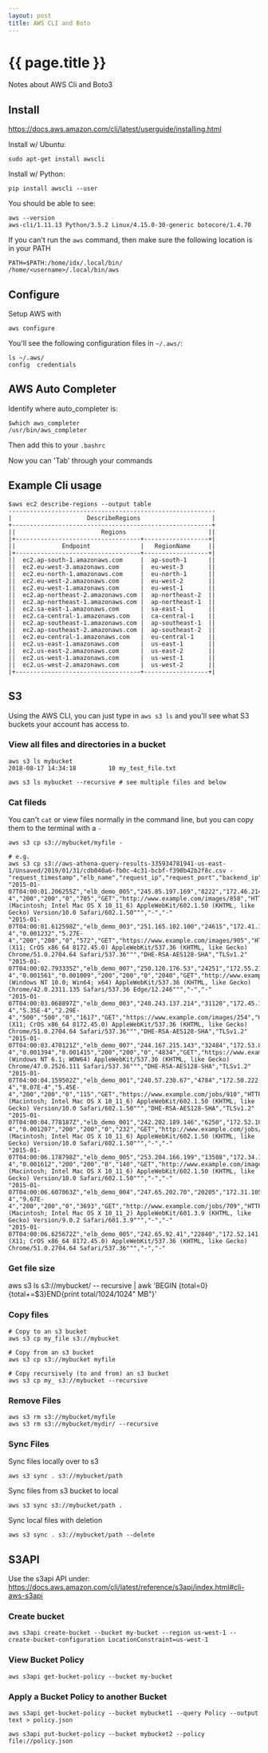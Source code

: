 ```yaml
---
layout: post
title: AWS CLI and Boto
---
```



# {{ page.title }}

Notes about AWS Cli and Boto3

## Install

https://docs.aws.amazon.com/cli/latest/userguide/installing.html

Install w/ Ubuntu:

    sudo apt-get install awscli

Install w/ Python:

    pip install awscli --user

You should be able to see:

    aws --version
    aws-cli/1.11.13 Python/3.5.2 Linux/4.15.0-30-generic botocore/1.4.70

If you can't run the `aws` command, then make sure the following location is in your PATH

    PATH=$PATH:/home/idx/.local/bin/
    /home/<username>/.local/bin/aws

## Configure

Setup AWS with

    aws configure

You'll see the following configuration files in `~/.aws/`:

    ls ~/.aws/
    config  credentials

## AWS Auto Completer

Identify where auto_completer is:

    $which aws_completer
    /usr/bin/aws_completer

Then add this to your `.bashrc`

Now you can 'Tab' through your commands

## Example Cli usage

    $aws ec2 describe-regions --output table
    ----------------------------------------------------------
    |                     DescribeRegions                    |
    +--------------------------------------------------------+
    ||                        Regions                       ||
    |+-----------------------------------+------------------+|
    ||             Endpoint              |   RegionName     ||
    |+-----------------------------------+------------------+|
    ||  ec2.ap-south-1.amazonaws.com     |  ap-south-1      ||
    ||  ec2.eu-west-3.amazonaws.com      |  eu-west-3       ||
    ||  ec2.eu-north-1.amazonaws.com     |  eu-north-1      ||
    ||  ec2.eu-west-2.amazonaws.com      |  eu-west-2       ||
    ||  ec2.eu-west-1.amazonaws.com      |  eu-west-1       ||
    ||  ec2.ap-northeast-2.amazonaws.com |  ap-northeast-2  ||
    ||  ec2.ap-northeast-1.amazonaws.com |  ap-northeast-1  ||
    ||  ec2.sa-east-1.amazonaws.com      |  sa-east-1       ||
    ||  ec2.ca-central-1.amazonaws.com   |  ca-central-1    ||
    ||  ec2.ap-southeast-1.amazonaws.com |  ap-southeast-1  ||
    ||  ec2.ap-southeast-2.amazonaws.com |  ap-southeast-2  ||
    ||  ec2.eu-central-1.amazonaws.com   |  eu-central-1    ||
    ||  ec2.us-east-1.amazonaws.com      |  us-east-1       ||
    ||  ec2.us-east-2.amazonaws.com      |  us-east-2       ||
    ||  ec2.us-west-1.amazonaws.com      |  us-west-1       ||
    ||  ec2.us-west-2.amazonaws.com      |  us-west-2       ||
    |+-----------------------------------+------------------+|


## S3

Using the AWS CLI, you can just type in `aws s3 ls` and you'll see what S3 buckets
your account has access to.

### View all files and directories in a bucket

    aws s3 ls mybucket
    2018-08-17 14:34:18         10 my_test_file.txt

    aws s3 ls mybucket --recursive # see multiple files and below

### Cat fileds

You can't `cat` or view files normally in the command line, but you can copy them to the terminal with a `-`

    aws s3 cp s3://mybucket/myfile -

    # e.g.
    aws s3 cp s3://aws-athena-query-results-335934781941-us-east-1/Unsaved/2019/01/31/cdb040a6-fb0c-4c31-bcbf-f390b42b2f8c.csv -
    "request_timestamp","elb_name","request_ip","request_port","backend_ip","backend_port","request_processing_time","backend_processing_time","client_response_time","elb_response_code","backend_response_code","received_bytes","sent_bytes","request_verb","url","protocol","user_agent","ssl_cipher","ssl_protocol"
    "2015-01-07T04:00:01.206255Z","elb_demo_005","245.85.197.169","8222","172.46.214.105","8888","0.001163","0.001233","1.21E-4","200","200","0","705","GET","http://www.example.com/images/858","HTTP/1.1","""Mozilla/5.0 (Macintosh; Intel Mac OS X 10_11_6) AppleWebKit/602.1.50 (KHTML, like Gecko) Version/10.0 Safari/602.1.50""","-","-"
    "2015-01-07T04:00:01.612598Z","elb_demo_003","251.165.102.100","24615","172.41.185.247","80","8.68E-4","0.001232","5.27E-4","200","200","0","572","GET","https://www.example.com/images/905","HTTP/1.1","""Mozilla/5.0 (X11; CrOS x86_64 8172.45.0) AppleWebKit/537.36 (KHTML, like Gecko) Chrome/51.0.2704.64 Safari/537.36""","DHE-RSA-AES128-SHA","TLSv1.2"
    "2015-01-07T04:00:02.793335Z","elb_demo_007","250.120.176.53","24251","172.55.212.88","80","8.7E-4","0.001561","0.001009","200","200","0","2040","GET","http://www.example.com/articles/518","HTTP/1.1","""Mozilla/5.0 (Windows NT 10.0; Win64; x64) AppleWebKit/537.36 (KHTML, like Gecko) Chrome/42.0.2311.135 Safari/537.36 Edge/12.246""","-","-"
    "2015-01-07T04:00:03.068897Z","elb_demo_003","240.243.137.214","31120","172.45.116.34","443","8.26E-4","5.35E-4","2.29E-4","500","500","0","1617","GET","https://www.example.com/images/254","HTTP/1.1","""Mozilla/5.0 (X11; CrOS x86_64 8172.45.0) AppleWebKit/537.36 (KHTML, like Gecko) Chrome/51.0.2704.64 Safari/537.36""","DHE-RSA-AES128-SHA","TLSv1.2"
    "2015-01-07T04:00:03.470121Z","elb_demo_007","244.167.215.143","32484","172.53.89.104","443","2.09E-4","0.001394","0.001415","200","200","0","4834","GET","https://www.example.com/images/113","HTTP/1.1","""Mozilla/5.0 (Windows NT 6.1; WOW64) AppleWebKit/537.36 (KHTML, like Gecko) Chrome/47.0.2526.111 Safari/537.36""","DHE-RSA-AES128-SHA","TLSv1.2"
    "2015-01-07T04:00:04.159502Z","elb_demo_001","240.57.230.67","4784","172.50.222.158","80","6.68E-4","8.07E-4","5.45E-4","200","200","0","115","GET","https://www.example.com/jobs/910","HTTP/1.1","""Mozilla/5.0 (Macintosh; Intel Mac OS X 10_11_6) AppleWebKit/602.1.50 (KHTML, like Gecko) Version/10.0 Safari/602.1.50""","DHE-RSA-AES128-SHA","TLSv1.2"
    "2015-01-07T04:00:04.778187Z","elb_demo_001","242.202.189.146","6250","172.52.188.181","8888","0.001972","1.89E-4","0.001207","200","200","0","232","GET","http://www.example.com/jobs/85","HTTP/1.1","""Mozilla/5.0 (Macintosh; Intel Mac OS X 10_11_6) AppleWebKit/602.1.50 (KHTML, like Gecko) Version/10.0 Safari/602.1.50""","-","-"
    "2015-01-07T04:00:06.178798Z","elb_demo_005","253.204.166.199","13508","172.34.137.103","8888","0.001051","1.85E-4","0.001612","200","200","0","140","GET","http://www.example.com/images/348","HTTP/1.1","""Mozilla/5.0 (Macintosh; Intel Mac OS X 10_11_6) AppleWebKit/602.1.50 (KHTML, like Gecko) Version/10.0 Safari/602.1.50""","-","-"
    "2015-01-07T04:00:06.607063Z","elb_demo_004","247.65.202.70","20205","172.31.105.109","80","0.001375","9.79E-4","9.67E-4","200","200","0","3693","GET","http://www.example.com/jobs/709","HTTP/1.1","""Mozilla/5.0 (Macintosh; Intel Mac OS X 10_11_2) AppleWebKit/601.3.9 (KHTML, like Gecko) Version/9.0.2 Safari/601.3.9""","-","-"
    "2015-01-07T04:00:06.625672Z","elb_demo_005","242.65.92.41","22840","172.52.141.90","443","0.001378","0.001168","0.001142","200","200","0","4582","GET","http://www.example.com/jobs/943","HTTP/1.1","""Mozilla/5.0 (X11; CrOS x86_64 8172.45.0) AppleWebKit/537.36 (KHTML, like Gecko) Chrome/51.0.2704.64 Safari/537.36""","-","-"

### Get file size

aws s3 ls s3://mybucket/ -- recursive | awk 'BEGIN {total=0}{total+=$3}END{print total/1024/1024" MB"}'

### Copy files

    # Copy to an s3 bucket
    aws s3 cp my_file s3://mybucket

    # Copy from an s3 bucket
    aws s3 cp s3://mybucket myfile

    # Copy recursively (to and from) an s3 bucket
    aws s3 cp my_ s3://mybucket --recursive

### Remove Files

    aws s3 rm s3://mybucket/myfile
    aws s3 rm s3://mybucket/mydir/ --recursive

### Sync Files

Sync files locally over to s3

    aws s3 sync . s3://mybucket/path

Sync files from s3 bucket to local

    aws s3 sync s3://mybucket/path .

Sync local files with deletion

    aws s3 sync . s3://mybucket/path --delete

## S3API

Use the s3api API under:
https://docs.aws.amazon.com/cli/latest/reference/s3api/index.html#cli-aws-s3api

### Create bucket

    aws s3api create-bucket --bucket my-bucket --region us-west-1 --create-bucket-configuration LocationConstraint=us-west-1

### View Bucket Policy

    aws s3api get-bucket-policy --bucket my-bucket

### Apply a Bucket Policy to another Bucket

    aws s3api get-bucket-policy --bucket mybucket1 --query Policy --output text > policy.json

    aws s3api put-bucket-policy --bucket mybucket2 --policy file://policy.json


